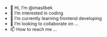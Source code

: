 - 👋 Hi, I’m @imasilbek
- 👀 I’m interested in coding
- 🌱 I’m currently learning frontend developing
- 💞️ I’m looking to collaborate on ...
- 📫 How to reach me ...

<!---
imasilbek/imasilbek is a ✨ special ✨ repository because its `README.md` (this file) appears on your GitHub profile.
You can click the Preview link to take a look at your changes.
--->
